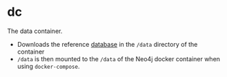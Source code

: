 # **dc**
The data container.

*   Downloads the reference [database](https://zenodo.org/record/252101#.WIHfgvF95hH) in the `/data` directory of the container
*   `/data` is then mounted to the `/data` of the Neo4j docker container when using `docker-compose`.
